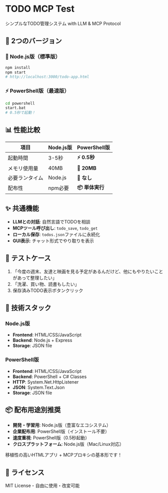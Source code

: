 # TODO MCP Test

シンプルなTODO管理システム with LLM & MCP Protocol

## 🚀 2つのバージョン

### 📁 Node.js版（標準版）
```bash
npm install
npm start
# http://localhost:3000/todo-app.html
```

### ⚡ PowerShell版（最速版）
```bash
cd powershell
start.bat
# 0.5秒で起動！
```

## 📊 性能比較

| 項目 | Node.js版 | **PowerShell版** |
|------|-----------|------------------|
| 起動時間 | 3-5秒 | **⚡ 0.5秒** |
| メモリ使用量 | 40MB | **💾 20MB** |
| 必要ランタイム | Node.js | **🔧 なし** |
| 配布性 | npm必要 | **📦 単体実行** |

## ✨ 共通機能

- **LLMとの対話**: 自然言語でTODOを相談
- **MCPツール呼び出し**: `todo_save`, `todo_get`
- **ローカル保存**: `todos.json`ファイルに永続化
- **GUI表示**: チャット形式でやり取りを表示

## 🧪 テストケース

1. 「今度の週末、友達と映画を見る予定があるんだけど、他にもやりたいことがあって整理したい」
2. 「洗濯、買い物、読書もしたい」
3. 保存済みTODO表示ボタンクリック

## 🔧 技術スタック

### Node.js版
- **Frontend**: HTML/CSS/JavaScript
- **Backend**: Node.js + Express
- **Storage**: JSON file

### PowerShell版
- **Frontend**: HTML/CSS/JavaScript
- **Backend**: PowerShell + C# Classes
- **HTTP**: System.Net.HttpListener
- **JSON**: System.Text.Json
- **Storage**: JSON file

## 📦 配布用途別推奨

- **開発・学習用**: Node.js版（豊富なエコシステム）
- **企業配布用**: PowerShell版（インストール不要）
- **速度重視**: PowerShell版（0.5秒起動）
- **クロスプラットフォーム**: Node.js版（Mac/Linux対応）

移植性の高いHTMLアプリ + MCPプロキシの基本形です！

## 📝 ライセンス

MIT License - 自由に使用・改変可能